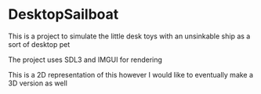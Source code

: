 # DesktopSailboat

This is a project to simulate the little desk toys with an unsinkable ship as a sort of desktop pet

The project uses SDL3 and IMGUI for rendering

This is a 2D representation of this however I would like to eventually make a 3D version as well
